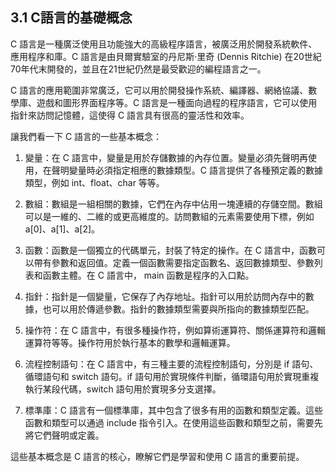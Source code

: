 ## 3.1 C語言的基礎概念

C 語言是一種廣泛使用且功能強大的高級程序語言，被廣泛用於開發系統軟件、應用程序和庫。C 語言是由貝爾實驗室的丹尼斯·里奇 (Dennis Ritchie) 在20世紀70年代末開發的，並且在21世紀仍然是最受歡迎的編程語言之一。

C 語言的應用範圍非常廣泛，它可以用於開發操作系統、編譯器、網絡協議、數學庫、遊戲和圖形界面程序等。C 語言是一種面向過程的程序語言，它可以使用指針來訪問記憶體，這使得 C 語言具有很高的靈活性和效率。

讓我們看一下 C 語言的一些基本概念：

1. 變量：在 C 語言中，變量是用於存儲數據的內存位置。變量必須先聲明再使用，在聲明變量時必須指定相應的數據類型。C 語言提供了各種預定義的數據類型，例如 int、float、char 等等。

2. 數組：數組是一組相關的數據，它們在內存中佔用一塊連續的存儲空間。數組可以是一維的、二維的或更高維度的。訪問數組的元素需要使用下標，例如 a[0]、a[1]、a[2]。

3. 函數：函數是一個獨立的代碼單元，封裝了特定的操作。在 C 語言中，函數可以帶有參數和返回值。定義一個函數需要指定函數名、返回數據類型、參數列表和函數主體。在 C 語言中， main 函數是程序的入口點。

4. 指針：指針是一個變量，它保存了內存地址。指針可以用於訪問內存中的數據，也可以用於傳遞參數。指針的數據類型需要與所指向的數據類型匹配。

5. 操作符：在 C 語言中，有很多種操作符，例如算術運算符、關係運算符和邏輯運算符等等。操作符用於執行基本的數學和邏輯運算。

6. 流程控制語句：在 C 語言中，有三種主要的流程控制語句，分別是 if 語句、循環語句和 switch 語句。if 語句用於實現條件判斷，循環語句用於實現重複執行某段代碼，switch 語句用於實現多分支選擇。

7. 標準庫：C 語言有一個標準庫，其中包含了很多有用的函數和類型定義。這些函數和類型可以通過 include 指令引入。在使用這些函數和類型之前，需要先將它們聲明或定義。

這些基本概念是 C 語言的核心，瞭解它們是學習和使用 C 語言的重要前提。